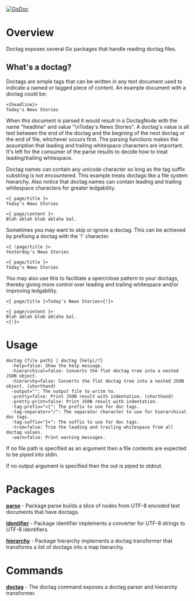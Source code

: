 [![GoDoc](https://godoc.org/github.com/dschnare/doctag?status.svg)](https://godoc.org/github.com/dschnare/doctag)

# Overview

Doctag exposes several Go packages that handle reading doctag files.

## What's a doctag?

Doctags are simple tags that can be written in any text document used to indicate
a named or tagged piece of content. An example document with a doctag could be:

    <{headline}>
    Today's News Stories

When this document is parsed it would result in a DoctagNode with the name "headline" and
value "\nToday's News Stories". A doctag's value is all text between the end of the doctag
and the begining of the next doctag or the end of file, whichever occurs first.
The parsing functions makes the assumption that leading and trailing whitespace
characters are important. It's left for the consumer of the parse results to decide how to
treat leading/trailing whtiespace.

Doctag names can contain any unicode character so long as the tag suffix substring is not encountered.
This example treats doctags like a file system hierarchy. Also notice that doctag names can contain
leading and trailing whitespace characters for greater ledgability.

    <{ page/title }>
    Today's News Stories

    <{ page/content }>
    Blah ablah blab ablaha bal.

Sometimes you may want to skip or ignore a doctag. This can be achieved by prefixing a doctag
with the '!' character.

    <{ !page/title }>
    Yesterday's News Stories

    <{ page/title }>
    Today's News Stories

You may also use this to facilitate a open/close pattern to your doctags, thereby giving more control
over leading and trailing whitespace and/or improving ledgability.

    <{ page/title }>Today's News Stories<{!}>

    <{ page/content }>
    Blah ablah blab ablaha bal.
    <{!}>


# Usage

    doctag {file path} | doctag [help|/?]
      -help=false: Show the help message.
      -hierarchical=false: Converts the flat doctag tree into a nested JSON object.
      -hierarchy=false: Converts the flat doctag tree into a nested JSON object. (shorthand)
      -output="": The output file to write to.
      -pretty=false: Print JSON result with indentation. (shorthand)
      -pretty-print=false: Print JSON result with indentation.
      -tag-prefix="<{": The prefix to use for doc tags.
      -tag-separator="/": The separator character to use for hierarchical doc tags.
      -tag-suffix="}>": The suffix to use for doc tags.
      -trim=false: Trim the leading and trailing whitespace from all doctag values.
      -warn=false: Print warning messages.

If no file path is specified as an argument then a file contents are expected to be piped into stdin.

If no output argument is specified then the out is piped to stdout.

# Packages

**[parse](http://godoc.org/github.com/dschnare/doctag/parse)** - Package parse builds a slice of nodes from UTF-8 encoded text documents that have doctags.

**[identifier](http://godoc.org/github.com/dschnare/doctag/identifier)** - Package identifier implements a converter for UTF-8 strings to UTF-8 identifiers.

**[hierarchy](http://godoc.org/github.com/dschnare/doctag/hierarchy)** - Package hierarchy implements a doctag transformer that transforms a list of doctags into a map hierarchy.

# Commands

**[doctag](http://godoc.org/github.com/dschnare/doctag)** - The doctag command exposes a doctag parser and hierarchy transformer.